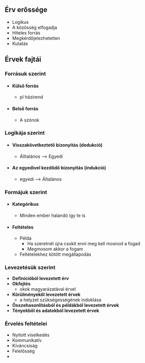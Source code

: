 ## Érv erőssége
- Logikus
- A közösség elfogadja
- Hiteles forrás
- Megkérdőjelezhetetlen
- Kutatás 
## Érvek fajtái
### Forrásuk szerint
- #### Külső forrás
	- pl házirend
- #### Belső forrás
	- A szónok 
### Logikája szerint
- #### Visszakövetkeztető bizonyítás (dedukció)
	- Álltalános --> Egyedi
- #### Az egyedivel kezdődő bizonyítás (indukció)
	- egyedi --> Általános
### Formájuk szerint
- #### Kategórikus
	- Minden ember halandó így te is
- #### Feltételes
	- Példa	
		- Ha szeretnél újra csokit enni meg kell mosnod a fogad
		- Megmosom akkor a fogam
	- Feltételekhez kötött megállapodás
### Levezetésük szerint
- **Definícióból levezetett érv**
- **Okfejtés**
	- okok magyarázatával érvel
- **Körülményekől levezetett érvek**
	- a helyzet szükségességének indoklása
- **Összehasonlításból és példákból levezetett érvek**
- **Tényekből és adatokból levezetett érvek**
### Érvelés feltételei
- Nyitott viselkedés
- Kommunikatív 
- Kíváncsiság
- Felelősség
- 